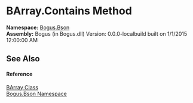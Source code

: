 # BArray.Contains Method 
 

**Namespace:**&nbsp;<a href="N_Bogus_Bson">Bogus.Bson</a><br />**Assembly:**&nbsp;Bogus (in Bogus.dll) Version: 0.0.0-localbuild built on 1/1/2015 12:00:00 AM

## See Also


#### Reference
<a href="T_Bogus_Bson_BArray">BArray Class</a><br /><a href="N_Bogus_Bson">Bogus.Bson Namespace</a><br />